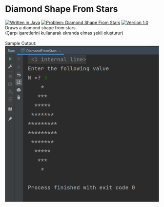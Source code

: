 # Diamond Shape From Stars
[![Written in Java](https://img.shields.io/badge/language-java-green)](#)
[![Problem: Diamond Shape From Stars](https://img.shields.io/badge/problem-Diamond%20Shape-important)](#)
[![Version 1.0](https://img.shields.io/badge/version-1.0-informational)](#)\
Draws a diamond shape from stars.\
(Çarpı işaretlerini kullanarak ekranda elmas şekli oluşturur)\
\
Sample Output:\
[![Sample Output](/assets/images/diamondfromstars.png)](#)

